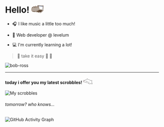 # Hello! <img src="https://raw.githubusercontent.com/elainemattos/elainemattos/master/cat.gif" width="40px">

- :headphones:  I like music a little too much!

- :briefcase: Web developer @ levelum

- :computer: I'm currently learning a lot!

>:thought_balloon: take it easy :zany_face: :call_me_hand:

![bob-ross](https://user-images.githubusercontent.com/10763483/133913116-452f560c-a3b1-42fc-8a03-885bef942eee.gif)

---
#### today i offer you my latest scrobbles! <img src="https://raw.githubusercontent.com/elainemattos/elainemattos/master/bongocat.gif" width="30px">

![My scrobbles](https://lastfm-recently-played.vercel.app/api?user=elainemattoss&count=3&width=495)
###### tomorrow? who knows... 

![GitHub Activity Graph](https://activity-graph.herokuapp.com/graph?username=elainemattos&bg_color=000000&color=ffffff&line=d8d8d8&point=ffffff&area=true&hide_border=true) 
